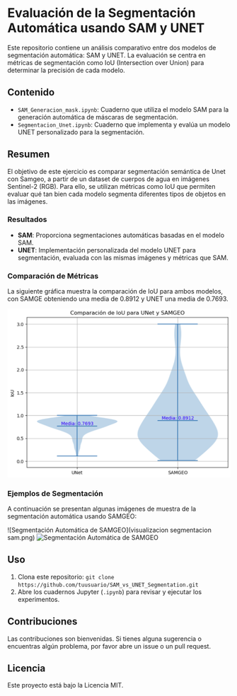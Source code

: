 # Evaluación de la Segmentación Automática usando SAM y UNET

Este repositorio contiene un análisis comparativo entre dos modelos de segmentación automática: SAM y UNET. La evaluación se centra en métricas de segmentación como IoU (Intersection over Union) para determinar la precisión de cada modelo.

## Contenido

- `SAM_Generacion_mask.ipynb`: Cuaderno que utiliza el modelo SAM para la generación automática de máscaras de segmentación.
- `Segmentacion_Unet.ipynb`: Cuaderno que implementa y evalúa un modelo UNET personalizado para la segmentación.

## Resumen

El objetivo de este ejercicio es comparar segmentación semántica de Unet con Samgeo, a partir de un dataset de cuerpos de agua en imágenes Sentinel-2 (RGB). Para ello, se utilizan métricas como IoU que permiten evaluar qué tan bien cada modelo segmenta diferentes tipos de objetos en las imágenes.

### Resultados

- **SAM**: Proporciona segmentaciones automáticas basadas en el modelo SAM.
- **UNET**: Implementación personalizada del modelo UNET para segmentación, evaluada con las mismas imágenes y métricas que SAM.

### Comparación de Métricas

La siguiente gráfica muestra la comparación de IoU para ambos modelos, con SAMGE obteniendo una media de 0.8912 y UNET una media de 0.7693.

![Comparación de IoU para UNET y SAMGEO](unet_sam.png)

### Ejemplos de Segmentación

A continuación se presentan algunas imágenes de muestra de la segmentación automática usando SAMGEO:

![Segmentación Automática de SAMGEO](visualizacion segmentacion sam.png)
![Segmentación Automática de SAMGEO](ruta/a/la/imagen2.png)

## Uso

1. Clona este repositorio: `git clone https://github.com/tuusuario/SAM_vs_UNET_Segmentation.git`
2. Abre los cuadernos Jupyter (`.ipynb`) para revisar y ejecutar los experimentos.

## Contribuciones

Las contribuciones son bienvenidas. Si tienes alguna sugerencia o encuentras algún problema, por favor abre un issue o un pull request.

## Licencia

Este proyecto está bajo la Licencia MIT.

